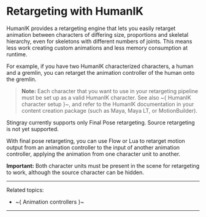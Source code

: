 # Retargeting with HumanIK

HumanIK provides a retargeting engine that lets you easily retarget animation between characters of differing size, proportions and skeletal hierarchy, even for skeletons with different numbers of joints. This means less work creating custom animations and less memory consumption at runtime.

For example, if you have two HumanIK characterized characters, a human and a gremlin, you can retarget the animation controller of the human onto the gremlin.

> **Note:** Each character that you want to use in your retargeting pipeline must be set up as a valid HumanIK character. See also ~{ HumanIK character setup }~, and refer to the HumanIK documentation in your content creation package (such as Maya, Maya LT, or MotionBuilder).

Stingray currently supports only Final Pose retargeting. Source retargeting is not yet supported.

With final pose retargeting, you can use Flow or Lua to retarget motion output from an animation controller to the input of another animation controller, applying the animation from one character unit to another.

**Important:**
Both character units must be present in the scene for retargeting to work, although the source character can be hidden.

---
Related topics:
-	~{ Animation controllers }~
---

